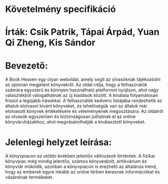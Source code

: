 # Követelmény specifikáció

# Írták: Csik Patrik, Tápai Árpád, Yuan Qi Zheng, Kis Sándor 

# Bevezető:

A Book Heaven egy olyan weboldal, amely segít az olvasóknak tájékozódni az újonnan megjelent könyvekről. Az oldal célja, hogy a felhasználók számára egyszerű és könnyen használható platformot nyújtson, ahol nagy választékból válogathatnak az új kiadások között. A kínálata folyamatosan frissül a legújabb írásokkal. A felhasználók kedvenc listájába rendezhetik az általuk elolvasni kívánt könyveket, és lehetőségük van az általuk már elolvasott könyvek értékelésére és véleményének megosztására. Az oldalról az olvasók egyszerűen és biztonságosan juthatnak el az online könyváruházakhoz, ahol megvásárolhatják a kiválasztott könyveket.

# Jelenlegi helyzet leírása:

A könyvpiacon az utóbbi években jelentős változások történtek. A fizikai könyvpiac még mindig jelentős, számos könyvesbolt, antikvárium és könyvtár működik, azonban a könyvpiacon is érezhető az általános trend, hogy az emberek egyre inkább az online térben keresnek információkat és vásárolnak termékeket. 
